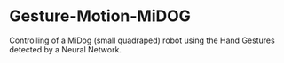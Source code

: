 # Gesture-Motion-MiDOG
Controlling of a MiDog (small quadraped) robot using the Hand Gestures detected by a Neural Network.
